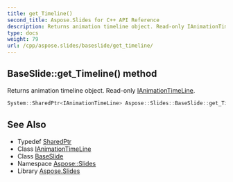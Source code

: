 ```yaml
---
title: get_Timeline()
second_title: Aspose.Slides for C++ API Reference
description: Returns animation timeline object. Read-only IAnimationTimeLine.
type: docs
weight: 79
url: /cpp/aspose.slides/baseslide/get_timeline/
---
```

## BaseSlide::get_Timeline() method


Returns animation timeline object. Read-only [IAnimationTimeLine](../../ianimationtimeline/).

```cpp
System::SharedPtr<IAnimationTimeLine> Aspose::Slides::BaseSlide::get_Timeline() override
```

## See Also

* Typedef [SharedPtr](../../system/sharedptr/)
* Class [IAnimationTimeLine](../ianimationtimeline/)
* Class [BaseSlide](./)
* Namespace [Aspose::Slides](../)
* Library [Aspose.Slides](../../)